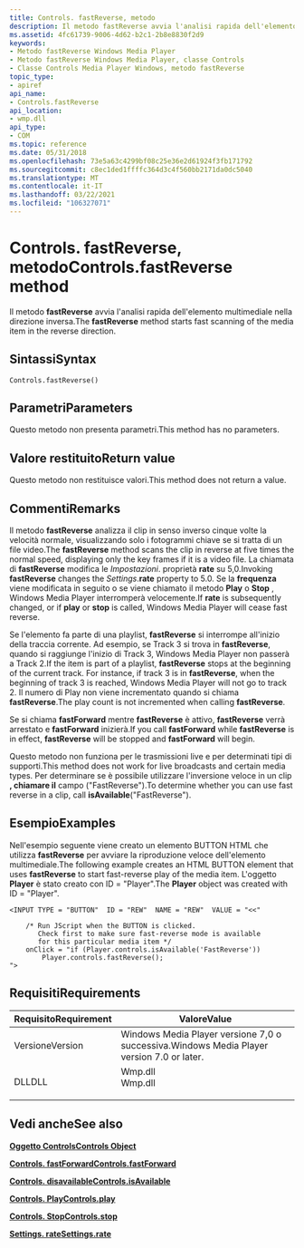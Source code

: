```yaml
---
title: Controls. fastReverse, metodo
description: Il metodo fastReverse avvia l'analisi rapida dell'elemento multimediale nella direzione inversa.
ms.assetid: 4fc61739-9006-4d62-b2c1-2b8e8830f2d9
keywords:
- Metodo fastReverse Windows Media Player
- Metodo fastReverse Windows Media Player, classe Controls
- Classe Controls Media Player Windows, metodo fastReverse
topic_type:
- apiref
api_name:
- Controls.fastReverse
api_location:
- wmp.dll
api_type:
- COM
ms.topic: reference
ms.date: 05/31/2018
ms.openlocfilehash: 73e5a63c4299bf08c25e36e2d61924f3fb171792
ms.sourcegitcommit: c8ec1ded1ffffc364d3c4f560bb2171da0dc5040
ms.translationtype: MT
ms.contentlocale: it-IT
ms.lasthandoff: 03/22/2021
ms.locfileid: "106327071"
---
```

# <a name="controlsfastreverse-method"></a><span data-ttu-id="f31d5-106">Controls. fastReverse, metodo</span><span class="sxs-lookup"><span data-stu-id="f31d5-106">Controls.fastReverse method</span></span>

<span data-ttu-id="f31d5-107">Il metodo **fastReverse** avvia l'analisi rapida dell'elemento multimediale nella direzione inversa.</span><span class="sxs-lookup"><span data-stu-id="f31d5-107">The **fastReverse** method starts fast scanning of the media item in the reverse direction.</span></span>

## <a name="syntax"></a><span data-ttu-id="f31d5-108">Sintassi</span><span class="sxs-lookup"><span data-stu-id="f31d5-108">Syntax</span></span>


```JScript
Controls.fastReverse()
```



## <a name="parameters"></a><span data-ttu-id="f31d5-109">Parametri</span><span class="sxs-lookup"><span data-stu-id="f31d5-109">Parameters</span></span>

<span data-ttu-id="f31d5-110">Questo metodo non presenta parametri.</span><span class="sxs-lookup"><span data-stu-id="f31d5-110">This method has no parameters.</span></span>

## <a name="return-value"></a><span data-ttu-id="f31d5-111">Valore restituito</span><span class="sxs-lookup"><span data-stu-id="f31d5-111">Return value</span></span>

<span data-ttu-id="f31d5-112">Questo metodo non restituisce valori.</span><span class="sxs-lookup"><span data-stu-id="f31d5-112">This method does not return a value.</span></span>

## <a name="remarks"></a><span data-ttu-id="f31d5-113">Commenti</span><span class="sxs-lookup"><span data-stu-id="f31d5-113">Remarks</span></span>

<span data-ttu-id="f31d5-114">Il metodo **fastReverse** analizza il clip in senso inverso cinque volte la velocità normale, visualizzando solo i fotogrammi chiave se si tratta di un file video.</span><span class="sxs-lookup"><span data-stu-id="f31d5-114">The **fastReverse** method scans the clip in reverse at five times the normal speed, displaying only the key frames if it is a video file.</span></span> <span data-ttu-id="f31d5-115">La chiamata di **fastReverse** modifica le *Impostazioni*. proprietà **rate** su 5,0.</span><span class="sxs-lookup"><span data-stu-id="f31d5-115">Invoking **fastReverse** changes the *Settings*.**rate** property to  5.0.</span></span> <span data-ttu-id="f31d5-116">Se la **frequenza** viene modificata in seguito o se viene chiamato il metodo **Play** o **Stop** , Windows Media Player interromperà velocemente.</span><span class="sxs-lookup"><span data-stu-id="f31d5-116">If **rate** is subsequently changed, or if **play** or **stop** is called, Windows Media Player will cease fast reverse.</span></span>

<span data-ttu-id="f31d5-117">Se l'elemento fa parte di una playlist, **fastReverse** si interrompe all'inizio della traccia corrente. Ad esempio, se Track 3 si trova in **fastReverse**, quando si raggiunge l'inizio di Track 3, Windows Media Player non passerà a Track 2.</span><span class="sxs-lookup"><span data-stu-id="f31d5-117">If the item is part of a playlist, **fastReverse** stops at the beginning of the current track. For instance, if track 3 is in **fastReverse**, when the beginning of track 3 is reached, Windows Media Player will not go to track 2.</span></span> <span data-ttu-id="f31d5-118">Il numero di Play non viene incrementato quando si chiama **fastReverse**.</span><span class="sxs-lookup"><span data-stu-id="f31d5-118">The play count is not incremented when calling **fastReverse**.</span></span>

<span data-ttu-id="f31d5-119">Se si chiama **fastForward** mentre **fastReverse** è attivo, **fastReverse** verrà arrestato e **fastForward** inizierà.</span><span class="sxs-lookup"><span data-stu-id="f31d5-119">If you call **fastForward** while **fastReverse** is in effect, **fastReverse** will be stopped and **fastForward** will begin.</span></span>

<span data-ttu-id="f31d5-120">Questo metodo non funziona per le trasmissioni live e per determinati tipi di supporti.</span><span class="sxs-lookup"><span data-stu-id="f31d5-120">This method does not work for live broadcasts and certain media types.</span></span> <span data-ttu-id="f31d5-121">Per determinare se è possibile utilizzare l'inversione veloce in un clip **, chiamare il** campo ("FastReverse").</span><span class="sxs-lookup"><span data-stu-id="f31d5-121">To determine whether you can use fast reverse in a clip, call **isAvailable**("FastReverse").</span></span>

## <a name="examples"></a><span data-ttu-id="f31d5-122">Esempio</span><span class="sxs-lookup"><span data-stu-id="f31d5-122">Examples</span></span>

<span data-ttu-id="f31d5-123">Nell'esempio seguente viene creato un elemento BUTTON HTML che utilizza **fastReverse** per avviare la riproduzione veloce dell'elemento multimediale.</span><span class="sxs-lookup"><span data-stu-id="f31d5-123">The following example creates an HTML BUTTON element that uses **fastReverse** to start fast-reverse play of the media item.</span></span> <span data-ttu-id="f31d5-124">L'oggetto **Player** è stato creato con ID = "Player".</span><span class="sxs-lookup"><span data-stu-id="f31d5-124">The **Player** object was created with ID = "Player".</span></span>


```JScript
<INPUT TYPE = "BUTTON"  ID = "REW"  NAME = "REW"  VALUE = "<<"  

    /* Run JScript when the BUTTON is clicked. 
       Check first to make sure fast-reverse mode is available
       for this particular media item */
    onClick = "if (Player.controls.isAvailable('FastReverse'))
        Player.controls.fastReverse();
">
```



## <a name="requirements"></a><span data-ttu-id="f31d5-125">Requisiti</span><span class="sxs-lookup"><span data-stu-id="f31d5-125">Requirements</span></span>



| <span data-ttu-id="f31d5-126">Requisito</span><span class="sxs-lookup"><span data-stu-id="f31d5-126">Requirement</span></span> | <span data-ttu-id="f31d5-127">Valore</span><span class="sxs-lookup"><span data-stu-id="f31d5-127">Value</span></span> |
|--------------------|------------------------------------------------------------------------------------|
| <span data-ttu-id="f31d5-128">Versione</span><span class="sxs-lookup"><span data-stu-id="f31d5-128">Version</span></span><br/> | <span data-ttu-id="f31d5-129">Windows Media Player versione 7,0 o successiva.</span><span class="sxs-lookup"><span data-stu-id="f31d5-129">Windows Media Player version 7.0 or later.</span></span><br/>                              |
| <span data-ttu-id="f31d5-130">DLL</span><span class="sxs-lookup"><span data-stu-id="f31d5-130">DLL</span></span><br/>     | <dl> <span data-ttu-id="f31d5-131"><dt>Wmp.dll</dt></span><span class="sxs-lookup"><span data-stu-id="f31d5-131"><dt>Wmp.dll</dt></span></span> </dl> |



## <a name="see-also"></a><span data-ttu-id="f31d5-132">Vedi anche</span><span class="sxs-lookup"><span data-stu-id="f31d5-132">See also</span></span>

<dl> <dt>

[<span data-ttu-id="f31d5-133">**Oggetto Controls**</span><span class="sxs-lookup"><span data-stu-id="f31d5-133">**Controls Object**</span></span>](controls-object.md)
</dt> <dt>

[<span data-ttu-id="f31d5-134">**Controls. fastForward**</span><span class="sxs-lookup"><span data-stu-id="f31d5-134">**Controls.fastForward**</span></span>](controls-fastforward.md)
</dt> <dt>

[<span data-ttu-id="f31d5-135">**Controls. disavailable**</span><span class="sxs-lookup"><span data-stu-id="f31d5-135">**Controls.isAvailable**</span></span>](controls-isavailable.md)
</dt> <dt>

[<span data-ttu-id="f31d5-136">**Controls. Play**</span><span class="sxs-lookup"><span data-stu-id="f31d5-136">**Controls.play**</span></span>](controls-play.md)
</dt> <dt>

[<span data-ttu-id="f31d5-137">**Controls. Stop**</span><span class="sxs-lookup"><span data-stu-id="f31d5-137">**Controls.stop**</span></span>](controls-stop.md)
</dt> <dt>

[<span data-ttu-id="f31d5-138">**Settings. rate**</span><span class="sxs-lookup"><span data-stu-id="f31d5-138">**Settings.rate**</span></span>](settings-rate.md)
</dt> </dl>

 

 





